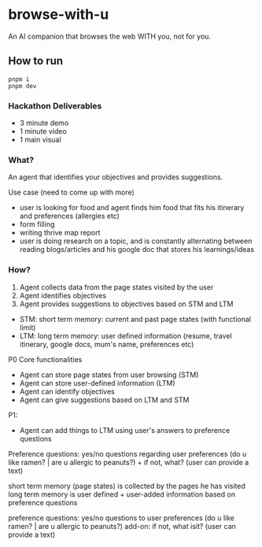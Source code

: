 # browse-with-u

An AI companion that browses the web WITH you, not for you.

## How to run

```
pnpm i
pnpm dev
```

### Hackathon Deliverables
- 3 minute demo
- 1 minute video
- 1 main visual

### What?
An agent that identifies your objectives and provides suggestions.

Use case (need to come up with more)
- user is looking for food and agent finds him food that fits his itinerary and preferences (allergies etc)
- form filling 
- writing thrive map report
- user is doing research on a topic, and is constantly alternating between reading blogs/articles and his google doc that stores his learnings/ideas

### How? 
1. Agent collects data from the page states visited by the user
2. Agent identifies objectives
3. Agent provides suggestions to objectives based on STM and LTM

- STM: short term memory: current and past page states (with functional limit)
- LTM: long term memory: user defined information (resume, travel itinerary, google docs, mum's name, preferences etc)

P0 Core functionalities
- Agent can store page states from user browsing (STM)
- Agent can store user-defined information (LTM)
- Agent can identify objectives 
- Agent can give suggestions based on LTM and STM


P1:
- Agent can add things to LTM using user's answers to preference questions

Preference questions: yes/no questions regarding user preferences (do u like ramen? | are u allergic to peanuts?) + if not, what? (user can provide a text)


short term memory (page states) is collected by the pages he has visited
long term memory is user defined + user-added information based on preference questions

preference questions: yes/no questions to user preferences (do u like ramen? | are u allergic to peanuts?)
add-on: if not, what isit? (user can provide a text)
